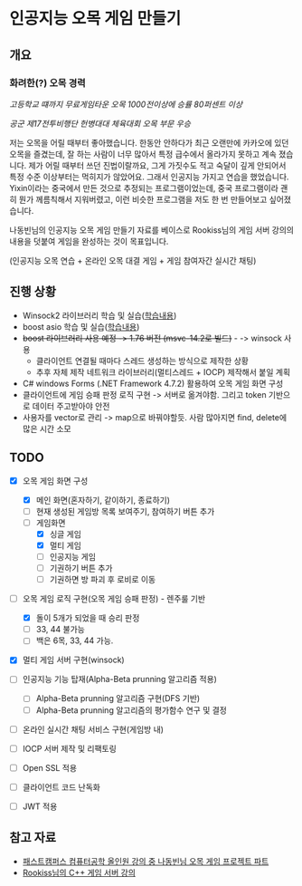 # 인공지능 오목 게임 만들기

## 개요

### 화려한(?) 오목 경력

*고등학교 떄까지 무료게임타운 오목 1000전이상에 승률 80퍼센트 이상*

*공군 제17전투비행단 헌병대대 체육대회 오목 부문 우승*



저는 오목을 어릴 때부터 좋아했습니다. 한동안 안하다가 최근 오랜만에 카카오에 있던 오목을 즐겼는데, 잘 하는 사람이 너무 많아서 특정 급수에서 올라가지 못하고 계속 졌습니다. 제가 어릴 때부터 쓰던 진법이랄까요, 그게 가짓수도 적고 숙달이 깊게 안되어서 특정 수준 이상부터는 먹히지가 않았어요. 그래서 인공지능 가지고 연습을 했었습니다. Yixin이라는 중국에서 만든 것으로 추정되는 프로그램이었는데, 중국 프로그램이라 괜히 뭔가 께름칙해서 지워버렸고, 이런 비슷한 프로그램을 저도 한 번 만들어보고 싶어졌습니다.



나동빈님의 인공지능 오목 게임 만들기 자료를 베이스로 Rookiss님의 게임 서버 강의의 내용을 덧붙여 게임을 완성하는 것이 목표입니다.

(인공지능 오목 연습 + 온라인 오목 대결 게임 + 게임 참여자간 실시간 채팅)



## 진행 상황

- Winsock2 라이브러리 학습 및 실습([학습내용](./study/winsock2.md)) 
- boost asio 학습 및 실습([학습내용](./study/boostAsio.md))
- ~~boost 라이브러리 사용 예정 -> 1.76 버전 (msvc-14.2로 빌드)~~ - -> winsock 사용
  - 클라이언트 연결될 때마다 스레드 생성하는 방식으로 제작한 상황
  - 추후 자체 제작 네트워크 라이브러리(멀티스레드 + IOCP) 제작해서 붙일 계획
- C# windows Forms (.NET Framework 4.7.2)  활용하여 오목 게임 화면 구성
- 클라이언트에 게임 승패 판정 로직 구현 -> 서버로 옮겨야함. 그리고 token 기반으로 데이터 주고받아야 안전
- 사용자를 vector로 관리 -> map으로 바꿔야할듯. 사람 많아지면 find, delete에 많은 시간 소모



## TODO

- [x] 오목 게임 화면 구성
  - [x] 메인 화면(혼자하기, 같이하기, 종료하기)
  - [ ] 현재 생성된 게임방 목록 보여주기, 참여하기 버튼 추가
  - [ ] 게임화면
    - [x] 싱글 게임
    - [x] 멀티 게임
    - [ ] 인공지능 게임
    - [ ] 기권하기 버튼 추가
    - [ ] 기권하면 방 파괴 후 로비로 이동
- [ ] 오목 게임 로직 구현(오목 게임 승패 판정) - 렌주룰 기반
  - [x] 돌이 5개가 되었을 때 승리 판정
  - [ ] 33, 44 불가능
  - [ ] 백은 6목, 33, 44 가능.
- [x] 멀티 게임 서버 구현(winsock)
- [ ] 인공지능 기능 탑재(Alpha-Beta prunning 알고리즘 적용)
  - [ ] Alpha-Beta prunning 알고리즘 구현(DFS 기반)
  - [ ] Alpha-Beta prunning 알고리즘의 평가함수 연구 및 결정
- [ ] 온라인 실시간 채팅 서비스 구현(게임방 내)
- [ ] IOCP 서버 제작 및 리팩토링
- [ ] Open SSL 적용
- [ ] 클라이언트 코드 난독화
- [ ] JWT 적용



## 참고 자료

- [패스트캠퍼스 컴퓨터공학 올인원 강의 중 나동빈님 오목 게임 프로젝트 파트](https://fastcampus.co.kr/dev_online_cs)
- [Rookiss님의 C++ 게임 서버 강의](https://www.inflearn.com/course/%EC%96%B8%EB%A6%AC%EC%96%BC-3d-mmorpg-4/) 

 

